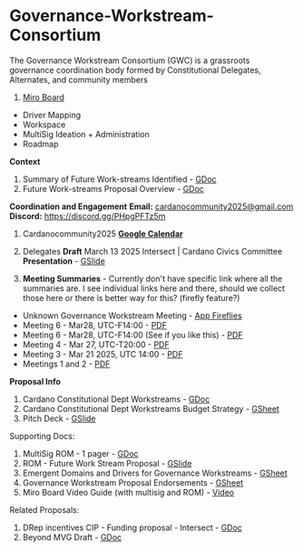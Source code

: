 # Governance-Workstream-Consortium
The Governance Workstream Consortium (GWC) is a grassroots governance coordination body formed by Constitutional Delegates, Alternates, and community members



1. [Miro Board](https://miro.com/app/board/uXjVIZDjWg0=/)
- Driver Mapping
- Workspace
- MultiSig Ideation + Administration
- Roadmap

**__Context__**
1. Summary of Future Work-streams Identified -  [GDoc](https://docs.google.com/document/d/1BIfPsHhvzEhLxU1wbMxosQn3tQHel_euIzekbFbLjG4)
2. Future Work-streams Proposal Overview - [GDoc](https://docs.google.com/document/d/1H23-B1Z8gU1qTSPlNfduXle2uKfvLg_0jFw0dquIZ00)

**__Coordination and Engagement__**
**Email:** cardanocommunity2025@gmail.com
**Discord:** https://discord.gg/PHpgPFTz5m

1. Cardanocommunity2025 [**Google Calendar**](https://calendar.google.com/calendar/u/0?cid=Y2FyZGFub2NvbW11bml0eTIwMjVAZ21haWwuY29t)

2. Delegates **Draft** March 13 2025 Intersect | Cardano Civics Committee **Presentation** - [GSlide](https://docs.google.com/presentation/d/1So4ZDLWAySk1H4QY2k41hDf48-hBckH8ta_ESxtYGbg)

3. **Meeting Summaries** - Currently don't have specific link where all the summaries are. I see individual links here and there, should we collect those here or there is better way for this? (firefly feature?)
- Unknown Governance Workstream Meeting - [App Fireflies]( https://app.fireflies.ai/view/Governance-Workstreams::01JPTJQQ9G6F03XE7Q6HTMYY1K)
- Meeting 6 - Mar28, UTC-F14:00 - [PDF](https://discord.com/channels/1317113094232870953/1352625662359244880/1355226719765790900)
- Meeting 6 - Mar28, UTC-F14:00 (See if you like this) - [PDF](https://discord.com/channels/1317113094232870953/1352625662359244880/1355301688902287410)
- Meeting 4 - Mar 27, UTC-T20:00 - [PDF](https://discord.com/channels/1317113094232870953/1352625662359244880/1355074199613472960)
- Meeting 3 - Mar 21 2025, UTC 14:00 - [PDF](https://discord.com/channels/1317113094232870953/1352625662359244880/1354841447014207609)
- Meetings 1 and 2 - [PDF](https://discord.com/channels/1317113094232870953/1352625662359244880/1352626295573577790)


**__Proposal Info__**
1. Cardano Constitutional Dept Workstreams - [GDoc](https://docs.google.com/document/d/1ruTWv3qoyxnWSoJ1KpilttozfKQGTq0Ly4CyPpS8YM4)
2. Cardano Constitutional Dept Workstreams Budget Strategy - [GSheet](https://docs.google.com/spreadsheets/d/1ArJLvbOjkjFsj8P_KyTnMWNFzYaakJpnE0b9b4Qsbnw)
3. Pitch Deck - [GSlide](https://docs.google.com/presentation/d/1fEZsi36bsMDerdjZpufPbw8WSTfktrFBzRi_LTASuHE/edit#slide=id.g34ccc24d119_0_579)

Supporting Docs:
1. MultiSig ROM - 1 pager - [GDoc](https://docs.google.com/document/d/1pB-FreDfQCjlNiVYx3MtMaBfEiz7oXb9iaaDqwLZhbE/edit?usp=sharing)
2. ROM - Future Work Stream Proposal - [GSlide](https://docs.google.com/presentation/d/1y3Fv_um8oMrZZ5QPV6eJnqU2YOILnnZj2oh65_Hzw-Q/edit?usp=sharing)
3. Emergent Domains and Drivers for Governance Workstreams - [GSheet](https://docs.google.com/spreadsheets/d/1wKLVGCTYSQK_xsZPaPIFp4npOzjESb4r6vrICZCFsNw)
4. Governance Workstream Proposal Endorsements - [GSheet](https://docs.google.com/spreadsheets/d/1YGDs75fL_eW6T_KW1iOIF2_H6AzKrbm30IVUNQb-anw)
6. Miro Board Video Guide (with multisig and ROM) - [Video](https://youtu.be/IH3cPPnbngY)

Related Proposals:
1. DRep incentives CIP - Funding proposal - Intersect - [GDoc](https://docs.google.com/document/d/1AOKY7eGzpM72eVDfNqGxAfJVIAXq5767Yjwg2_5tDug)
2. Beyond MVG Draft - [GDoc](https://docs.google.com/document/d/1zojo0m416LolsHkpC1HF42Gq0ZACulHTtLXmzWnvc_k)
